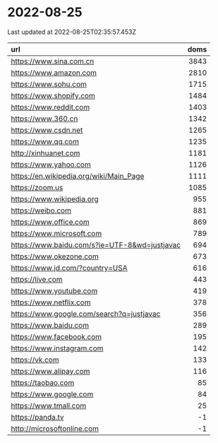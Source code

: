 # 2022-08-25

<!-- BEGIN -->
Last updated at 2022-08-25T02:35:57.453Z

url | doms
:- | -:
https://www.sina.com.cn | 3843
https://www.amazon.com | 2810
https://www.sohu.com | 1715
https://www.shopify.com | 1484
https://www.reddit.com | 1403
https://www.360.cn | 1342
https://www.csdn.net | 1265
https://www.qq.com | 1235
http://xinhuanet.com | 1181
https://www.yahoo.com | 1126
https://en.wikipedia.org/wiki/Main_Page | 1111
https://zoom.us | 1085
https://www.wikipedia.org | 955
https://weibo.com | 881
https://www.office.com | 869
https://www.microsoft.com | 789
https://www.baidu.com/s?ie=UTF-8&wd=justjavac | 694
https://www.okezone.com | 673
https://www.jd.com/?country=USA | 616
https://live.com | 443
https://www.youtube.com | 419
https://www.netflix.com | 378
https://www.google.com/search?q=justjavac | 356
https://www.baidu.com | 289
https://www.facebook.com | 195
https://www.instagram.com | 142
https://vk.com | 133
https://www.alipay.com | 116
https://taobao.com | 85
https://www.google.com | 84
https://www.tmall.com | 25
https://panda.tv | -1
http://microsoftonline.com | -1
<!-- END -->
